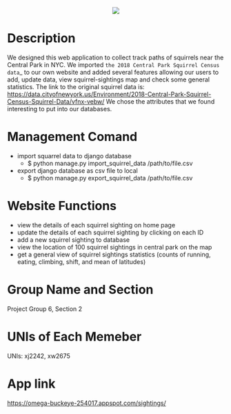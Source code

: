 <div align="center">
  <img src="https://media.npr.org/assets/img/2017/04/25/istock-115796521-fcf434f36d3d0865301cdcb9c996cfd80578ca99-s1300-c85.jpg"><br>
</div>

# Description
We designed this web application to collect track paths of squirrels near the Central Park in NYC. We imported `the 2018 Central Park Squirrel Census data`_ to our own website and added several features allowing our users to add, update data, view squirrel-sightings map and check some general statistics. The link to the original squirrel data is: https://data.cityofnewyork.us/Environment/2018-Central-Park-Squirrel-Census-Squirrel-Data/vfnx-vebw/ We chose the attributes that we found interesting to put into our databases.



# Management Comand
- import squarrel data to django database
  - $ python manage.py import_squirrel_data /path/to/file.csv
- export django database as csv file to local 
  - $ python manage.py export_squirrel_data /path/to/file.csv
 
# Website Functions
- view the details of each squirrel sighting on home page
- update the details of each squirrel sighting by clicking on each ID
- add a new squirrel sighting to database
- view the location of 100 squirrel sightings in central park on the map 
- get a general view of squirrel sightings statistics (counts of running, eating, climbing, shift, and mean of latitudes)

# Group Name and Section
Project Group 6, Section 2

# UNIs of Each Memeber
UNIs: xj2242, xw2675

# App link
https://omega-buckeye-254017.appspot.com/sightings/

